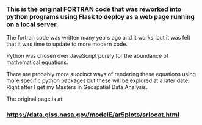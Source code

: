 ### This is the original FORTRAN code that was reworked into python programs using Flask to deploy as a web page running on a local server.

The fortran code was written many years ago and it works, but it was felt that it was time to update to more modern code.

Python was chosen over JavaScript purely for the abundance of mathematical equations.

There are probably more succinct ways of rendering these equations using more specific python packages but these will be explored at a later date. Right after I get my Masters in Geospatial Data Analysis.

The original page is at:

### https://data.giss.nasa.gov/modelE/ar5plots/srlocat.html